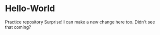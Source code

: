 # Hello-World
Practice repository
Surprise! I can make a new change here too. Didn't see that coming? 